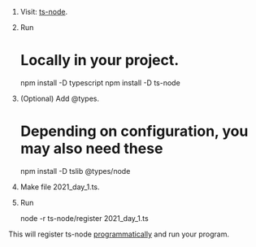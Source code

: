 1. Visit: [ts-node](https://github.com/TypeStrong/ts-node).   
2. Run    

    # Locally in your project.
    npm install -D typescript
    npm install -D ts-node

3. (Optional) Add @types.

    # Depending on configuration, you may also need these
    npm install -D tslib @types/node

4. Make file 2021_day_1.ts.    
5. Run

    node -r ts-node/register 2021_day_1.ts

This will register ts-node [programmatically](https://github.com/TypeStrong/ts-node#programmatic) and run your program.
